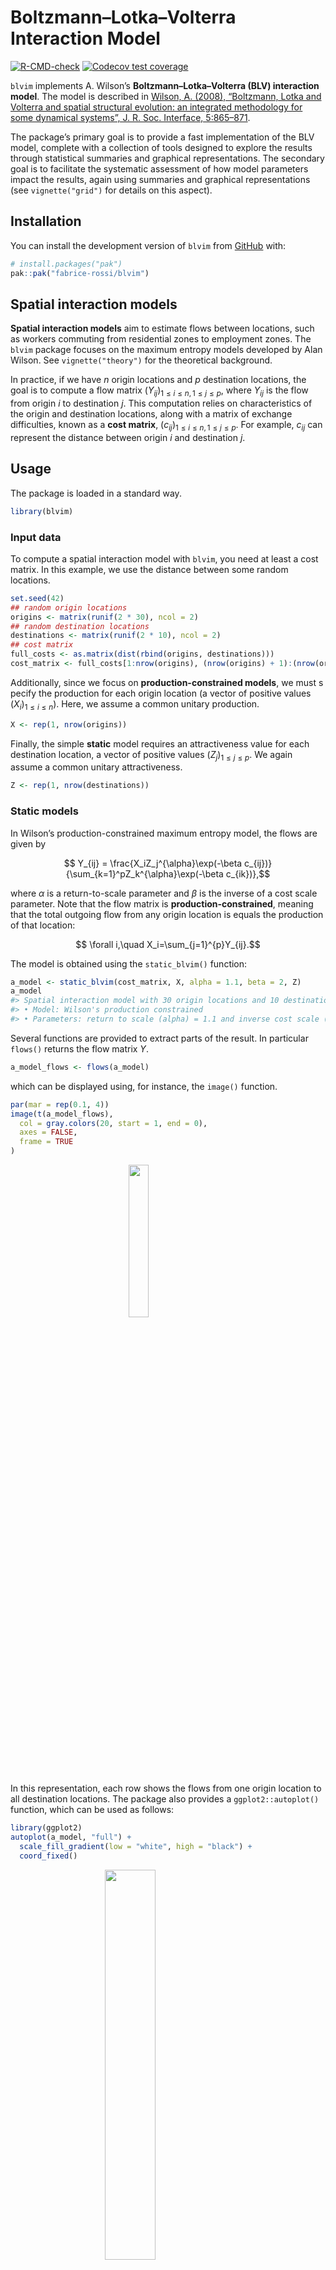 <!-- README.md is generated from README.Rmd. Please edit that file -->

# Boltzmann–Lotka–Volterra Interaction Model

<!-- badges: start -->

[![R-CMD-check](https://github.com/fabrice-rossi/blvim/actions/workflows/R-CMD-check.yaml/badge.svg)](https://github.com/fabrice-rossi/blvim/actions/workflows/R-CMD-check.yaml)
[![Codecov test
coverage](https://codecov.io/gh/fabrice-rossi/blvim/graph/badge.svg)](https://app.codecov.io/gh/fabrice-rossi/blvim)

<!-- badges: end -->

`blvim` implements A. Wilson’s **Boltzmann–Lotka–Volterra (BLV)
interaction model**. The model is described in [Wilson, A. (2008),
“Boltzmann, Lotka and Volterra and spatial structural evolution: an
integrated methodology for some dynamical systems”, J. R. Soc.
Interface, 5:865–871](http://dx.doi.org/10.1098/rsif.2007.1288).

The package’s primary goal is to provide a fast implementation of the
BLV model, complete with a collection of tools designed to explore the
results through statistical summaries and graphical representations. The
secondary goal is to facilitate the systematic assessment of how model
parameters impact the results, again using summaries and graphical
representations (see `vignette("grid")` for details on this aspect).

## Installation

You can install the development version of `blvim` from
[GitHub](https://github.com/) with:

``` r
# install.packages("pak")
pak::pak("fabrice-rossi/blvim")
```

## Spatial interaction models

**Spatial interaction models** aim to estimate flows between locations,
such as workers commuting from residential zones to employment zones.
The `blvim` package focuses on the maximum entropy models developed by
Alan Wilson. See `vignette("theory")` for the theoretical background.

In practice, if we have $`n`$ origin locations and $`p`$ destination
locations, the goal is to compute a flow matrix
$`(Y_{ij})_{1\leq i\leq n, 1\leq j\leq p}`$, where $`Y_{ij}`$ is the
flow from origin $`i`$ to destination $`j`$. This computation relies on
characteristics of the origin and destination locations, along with a
matrix of exchange difficulties, known as a **cost matrix**,
$`(c_{ij})_{1\leq i\leq n, 1\leq j\leq p}`$. For example, $`c_{ij}`$ can
represent the distance between origin $`i`$ and destination $`j`$.

## Usage

The package is loaded in a standard way.

``` r
library(blvim)
```

### Input data

To compute a spatial interaction model with `blvim`, you need at least a
cost matrix. In this example, we use the distance between some random
locations.

``` r
set.seed(42)
## random origin locations
origins <- matrix(runif(2 * 30), ncol = 2)
## random destination locations
destinations <- matrix(runif(2 * 10), ncol = 2)
## cost matrix
full_costs <- as.matrix(dist(rbind(origins, destinations)))
cost_matrix <- full_costs[1:nrow(origins), (nrow(origins) + 1):(nrow(origins) + nrow(destinations))]
```

Additionally, since we focus on **production-constrained models**, we
must s pecify the production for each origin location (a vector of
positive values $`(X_i)_{1\leq i\leq n}`$). Here, we assume a common
unitary production.

``` r
X <- rep(1, nrow(origins))
```

Finally, the simple **static** model requires an attractiveness value
for each destination location, a vector of positive values
$`(Z_j)_{1\leq j\leq p}`$. We again assume a common unitary
attractiveness.

``` r
Z <- rep(1, nrow(destinations))
```

### Static models

In Wilson’s production-constrained maximum entropy model, the flows are
given by

``` math

Y_{ij} = \frac{X_iZ_j^{\alpha}\exp(-\beta c_{ij})}{\sum_{k=1}^pZ_k^{\alpha}\exp(-\beta c_{ik})},
```

where $`\alpha`$ is a return-to-scale parameter and $`\beta`$ is the
inverse of a cost scale parameter. Note that the flow matrix is
**production-constrained**, meaning that the total outgoing flow from
any origin location is equals the production of that location:

``` math

\forall i,\quad X_i=\sum_{j=1}^{p}Y_{ij}.
```

The model is obtained using the `static_blvim()` function:

``` r
a_model <- static_blvim(cost_matrix, X, alpha = 1.1, beta = 2, Z)
a_model
#> Spatial interaction model with 30 origin locations and 10 destination locations
#> • Model: Wilson's production constrained
#> • Parameters: return to scale (alpha) = 1.1 and inverse cost scale (beta) = 2
```

Several functions are provided to extract parts of the result. In
particular `flows()` returns the flow matrix $`Y`$.

``` r
a_model_flows <- flows(a_model)
```

which can be displayed using, for instance, the `image()` function.

``` r
par(mar = rep(0.1, 4))
image(t(a_model_flows),
  col = gray.colors(20, start = 1, end = 0),
  axes = FALSE,
  frame = TRUE
)
```

<img src="man/figures/README-a_flow-1.png" width="25%" style="display: block; margin: auto;" />

In this representation, each row shows the flows from one origin
location to all destination locations. The package also provides a
`ggplot2::autoplot()` function, which can be used as follows:

``` r
library(ggplot2)
autoplot(a_model, "full") +
  scale_fill_gradient(low = "white", high = "black") +
  coord_fixed()
```

<img src="man/figures/README-a_flow_ggplot2-1.png" width="40%" style="display: block; margin: auto;" />

``` r
b_model <- static_blvim(cost_matrix, X, alpha = 1.1, beta = 15, Z)
b_model
#> Spatial interaction model with 30 origin locations and 10 destination locations
#> • Model: Wilson's production constrained
#> • Parameters: return to scale (alpha) = 1.1 and inverse cost scale (beta) = 15
```

``` r
autoplot(b_model) +
  scale_fill_gradient(low = "white", high = "black") +
  coord_fixed()
```

<img src="man/figures/README-b_flow-1.png" width="40%" style="display: block; margin: auto;" />

As the two figures above exemplify, different values of the parameters
$`\alpha`$ and $`\beta`$ result in more or less concentrated flows.

### Dynamic models

A. Wilson’s **Boltzmann–Lotka–Volterra (BLV) interaction model** builds
upon the production-constrained maximum entropy model. The core idea is
to update the attractiveness of the destination locations based on their
incoming flows.

Ideally, we aim for the following condition to hold in the limit:

``` math

Z_j =\sum_{i=1}^{n}Y_{ij}, 
```

where the flows are given by the equations above. The model is estimated
using the `blvim()` function as follows.

``` r
a_blv_model <- blvim(cost_matrix, X, alpha = 1.1, beta = 2, Z)
a_blv_model
#> Spatial interaction model with 30 origin locations and 10 destination locations
#> • Model: Wilson's production constrained
#> • Parameters: return to scale (alpha) = 1.1 and inverse cost scale (beta) = 2
#> ℹ The BLV model converged after 5800 iterations.
```

Notice that we start with some initial values of the attractiveness, but
the final values are different. These final values can be obtained using
the `attractiveness()` function (and visualised here using a bar plot).

``` r
par(mar = c(0.1, 4, 1, 0))
a_final_Z <- attractiveness(a_blv_model)
barplot(a_final_Z)
```

<img src="man/figures/README-a_blv_Z-1.png" width="80%" style="display: block; margin: auto;" />
In this particular example, one destination location acts as a global
attractor of all the flows. This pattern is also visible in the final
flow matrix.

``` r
autoplot(a_blv_model) +
  scale_fill_gradient(low = "white", high = "black")
```

<img src="man/figures/README-a_blv_flow-1.png" width="40%" style="display: block; margin: auto;" />

The `autoplot()` function can also be used to show the destination flows
or the attractivenesses values:

``` r
autoplot(a_blv_model, "attractiveness")
```

<img src="man/figures/README-a_blv_Z_ggplot2-1.png" width="100%" />

Naturally, the results are strongly influenced by the parameters, as
shown in this second example.

``` r
b_blv_model <- blvim(cost_matrix, X, alpha = 1.1, beta = 15, Z)
b_blv_model
#> Spatial interaction model with 30 origin locations and 10 destination locations
#> • Model: Wilson's production constrained
#> • Parameters: return to scale (alpha) = 1.1 and inverse cost scale (beta) = 15
#> ℹ The BLV model converged after 13300 iterations.
```

``` r
autoplot(b_blv_model, "attractiveness")
```

<img src="man/figures/README-b_blv_Z-1.png" width="100%" />

``` r
autoplot(b_blv_model) +
  scale_fill_gradient(low = "white", high = "black")
```

<img src="man/figures/README-b_blv_flow-1.png" width="40%" style="display: block; margin: auto;" />
